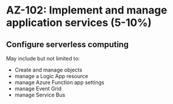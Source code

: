# AZ-102: Implement and manage application services (5-10%)
## Configure serverless computing
May include but not limited to:
* Create and manage objects
* manage a Logic App resource
* manage Azure Function app settings
* manage Event Grid
* manage Service Bus